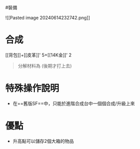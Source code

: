 #裝備 

![[Pasted image 20240614232742.png]]
# 合成
[[背包]]+[[皮革]]' 5+[[14K金]]' 2
> 分解材料為
	(後期才打上去)
# 特殊操作說明
- 在==舊版SF==中，只能於進階合成台中一個個合成/升級上來
# 優點
- 升高點可以儲存2個大箱的物品